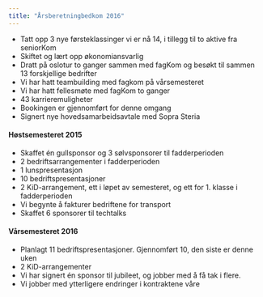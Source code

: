 ```yaml
---
title: "Årsberetningbedkom 2016"
---
```


* Tatt opp 3 nye førsteklassinger vi er nå 14, i tillegg til to aktive fra seniorKom
* Skiftet og lært opp økonomiansvarlig
* Dratt på oslotur to ganger sammen med fagKom og besøkt til sammen 13 forskjellige bedrifter
* Vi har hatt teambuilding med fagkom på vårsemesteret
* Vi har hatt fellesmøte med fagKom to ganger
* 43 karrieremuligheter
* Bookingen er gjennomført for denne omgang
* Signert nye hovedsamarbeidsavtale med Sopra Steria

#### Høstsemesteret 2015  
* Skaffet én gullsponsor og 3 sølvsponsorer til fadderperioden
* 2 bedriftsarrangementer i fadderperioden
* 1 lunspresentasjon
* 10 bedriftspresentasjoner
* 2 KiD-arrangement, ett i løpet av semesteret, og ett for 1. klasse i fadderperioden
* Vi begynte å fakturer bedriftene for transport
* Skaffet 6 sponsorer til techtalks
 
#### Vårsemesteret 2016  
* Planlagt 11 bedriftspresentasjoner. Gjennomført 10, den siste er denne uken
* 2 KiD-arrangementer
* Vi har signert én sponsor til jubileet, og jobber med å få tak i flere.
* Vi jobber med ytterligere endringer i kontraktene våre